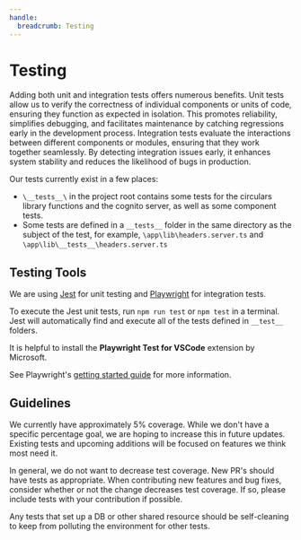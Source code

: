 ```yaml
---
handle:
  breadcrumb: Testing
---
```


# Testing

Adding both unit and integration tests offers numerous benefits. Unit tests allow us to verify the correctness of individual components or units of code, ensuring they function as expected in isolation. This promotes reliability, simplifies debugging, and facilitates maintenance by catching regressions early in the development process. Integration tests evaluate the interactions between different components or modules, ensuring that they work together seamlessly. By detecting integration issues early, it enhances system stability and reduces the likelihood of bugs in production.

Our tests currently exist in a few places:

- `\__tests__\` in the project root contains some tests for the circulars library functions and the cognito server, as well as some component tests.
- Some tests are defined in a `__tests__` folder in the same directory as the subject of the test, for example, `\app\lib\headers.server.ts` and `\app\lib\__tests__\headers.server.ts`
<!-- - TODO:yet to be listed integration tests location -->

## Testing Tools

We are using [Jest](https://jestjs.io/) for unit testing and [Playwright](https://playwright.dev/) for integration tests.

To execute the Jest unit tests, run `npm run test` or `npm test` in a terminal. Jest will automatically find and execute all of the tests defined in `__test__` folders.

<!-- TODO: To run the integration tests, run a command I forgot off the top of my head. -->

It is helpful to install the **Playwright Test for VSCode** extension by Microsoft.

See Playwright's [getting started guide](https://playwright.dev/docs/getting-started-vscode) for more information.

## Guidelines

We currently have approximately 5% coverage. While we don't have a specific percentage goal, we are hoping to increase this in future updates. Existing tests and upcoming additions will be focused on features we think most need it.

In general, we do not want to decrease test coverage. New PR's should have tests as appropriate. When contributing new features and bug fixes, consider whether or not the change decreases test coverage. If so, please include tests with your contribution if possible.

Any tests that set up a DB or other shared resource should be self-cleaning to keep from polluting the environment for other tests.
